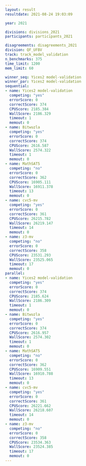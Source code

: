 ```yaml
---
layout: result
resultdate: 2021-08-24 19:03:09

year: 2021

divisions: divisions_2021
participants: participants_2021

disagreements: disagreements_2021
division: QF_UFBV
track: track_model_validation
n_benchmarks: 375
time_limit: 1200
mem_limit: 60

winner_seq: Yices2 model-validation
winner_par: Yices2 model-validation
sequential:
- name: Yices2 model-validation
  competing: "yes"
  errorScore: 0
  correctScore: 374
  CPUScore: 2185.384
  WallScore: 2186.329
  timeout: 1
  memout: 0
- name: Bitwuzla
  competing: "yes"
  errorScore: 0
  correctScore: 374
  CPUScore: 2616.587
  WallScore: 2574.322
  timeout: 1
  memout: 0
- name: MathSAT5
  competing: "no"
  errorScore: 0
  correctScore: 362
  CPUScore: 16905.111
  WallScore: 16911.378
  timeout: 13
  memout: 0
- name: cvc5-mv
  competing: "yes"
  errorScore: 0
  correctScore: 361
  CPUScore: 26215.782
  WallScore: 26219.147
  timeout: 14
  memout: 0
- name: z3-mv
  competing: "no"
  errorScore: 0
  correctScore: 358
  CPUScore: 23531.293
  WallScore: 23525.065
  timeout: 17
  memout: 0
parallel:
- name: Yices2 model-validation
  competing: "yes"
  errorScore: 0
  correctScore: 374
  CPUScore: 2185.624
  WallScore: 2186.309
  timeout: 1
  memout: 0
- name: Bitwuzla
  competing: "yes"
  errorScore: 0
  correctScore: 374
  CPUScore: 2616.957
  WallScore: 2574.302
  timeout: 1
  memout: 0
- name: MathSAT5
  competing: "no"
  errorScore: 0
  correctScore: 362
  CPUScore: 16909.551
  WallScore: 16910.788
  timeout: 13
  memout: 0
- name: cvc5-mv
  competing: "yes"
  errorScore: 0
  correctScore: 361
  CPUScore: 26221.662
  WallScore: 26218.607
  timeout: 14
  memout: 0
- name: z3-mv
  competing: "no"
  errorScore: 0
  correctScore: 358
  CPUScore: 23534.363
  WallScore: 23524.385
  timeout: 17
  memout: 0
---
```

